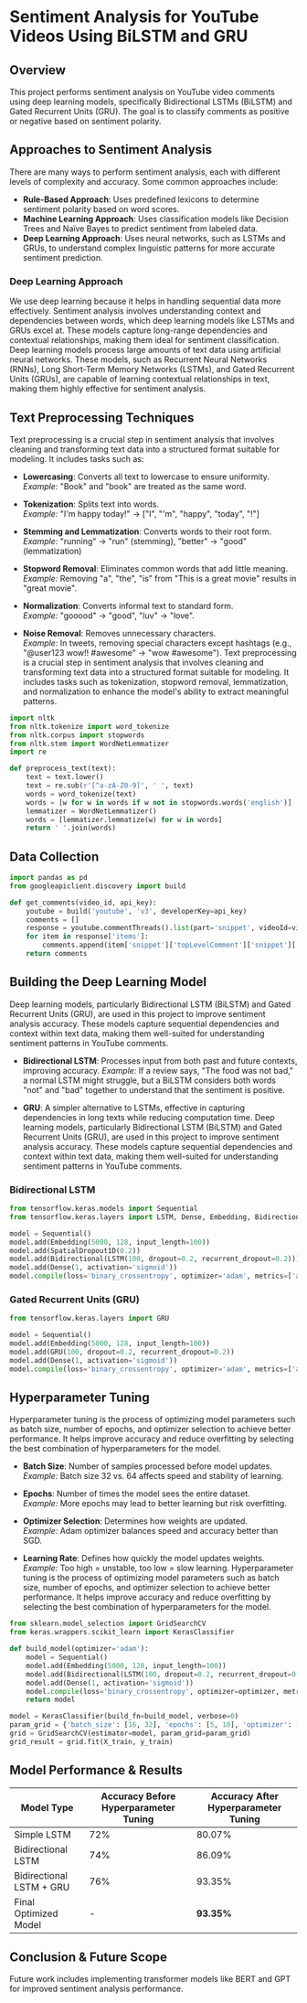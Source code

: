 # Sentiment Analysis for YouTube Videos Using BiLSTM and GRU

## Overview
This project performs sentiment analysis on YouTube video comments using deep learning models, specifically Bidirectional LSTMs (BiLSTM) and Gated Recurrent Units (GRU). The goal is to classify comments as positive or negative based on sentiment polarity.

## Approaches to Sentiment Analysis
There are many ways to perform sentiment analysis, each with different levels of complexity and accuracy. Some common approaches include:

- **Rule-Based Approach**: Uses predefined lexicons to determine sentiment polarity based on word scores.
- **Machine Learning Approach**: Uses classification models like Decision Trees and Naïve Bayes to predict sentiment from labeled data.
- **Deep Learning Approach**: Uses neural networks, such as LSTMs and GRUs, to understand complex linguistic patterns for more accurate sentiment prediction.

### Deep Learning Approach
We use deep learning because it helps in handling sequential data more effectively. Sentiment analysis involves understanding context and dependencies between words, which deep learning models like LSTMs and GRUs excel at. These models capture long-range dependencies and contextual relationships, making them ideal for sentiment classification.
Deep learning models process large amounts of text data using artificial neural networks. These models, such as Recurrent Neural Networks (RNNs), Long Short-Term Memory Networks (LSTMs), and Gated Recurrent Units (GRUs), are capable of learning contextual relationships in text, making them highly effective for sentiment analysis.


## Text Preprocessing Techniques
Text preprocessing is a crucial step in sentiment analysis that involves cleaning and transforming text data into a structured format suitable for modeling. It includes tasks such as:

- **Lowercasing**: Converts all text to lowercase to ensure uniformity.  
  *Example:* "Book" and "book" are treated as the same word.

- **Tokenization**: Splits text into words.  
  *Example:* "I'm happy today!" → ["I", "'m", "happy", "today", "!"]

- **Stemming and Lemmatization**: Converts words to their root form.  
  *Example:* "running" → "run" (stemming), "better" → "good" (lemmatization)

- **Stopword Removal**: Eliminates common words that add little meaning.  
  *Example:* Removing "a", "the", "is" from "This is a great movie" results in "great movie".

- **Normalization**: Converts informal text to standard form.  
  *Example:* "gooood" → "good", "luv" → "love".

- **Noise Removal**: Removes unnecessary characters.  
  *Example:* In tweets, removing special characters except hashtags (e.g., "@user123 wow!! #awesome" → "wow #awesome").
Text preprocessing is a crucial step in sentiment analysis that involves cleaning and transforming text data into a structured format suitable for modeling. It includes tasks such as tokenization, stopword removal, lemmatization, and normalization to enhance the model's ability to extract meaningful patterns.
```python
import nltk
from nltk.tokenize import word_tokenize
from nltk.corpus import stopwords
from nltk.stem import WordNetLemmatizer
import re

def preprocess_text(text):
    text = text.lower()
    text = re.sub(r'[^a-zA-Z0-9]', ' ', text)
    words = word_tokenize(text)
    words = [w for w in words if w not in stopwords.words('english')]
    lemmatizer = WordNetLemmatizer()
    words = [lemmatizer.lemmatize(w) for w in words]
    return ' '.join(words)
```

## Data Collection
```python
import pandas as pd
from googleapiclient.discovery import build

def get_comments(video_id, api_key):
    youtube = build('youtube', 'v3', developerKey=api_key)
    comments = []
    response = youtube.commentThreads().list(part='snippet', videoId=video_id, textFormat='plainText').execute()
    for item in response['items']:
        comments.append(item['snippet']['topLevelComment']['snippet']['textDisplay'])
    return comments
```

## Building the Deep Learning Model
Deep learning models, particularly Bidirectional LSTM (BiLSTM) and Gated Recurrent Units (GRU), are used in this project to improve sentiment analysis accuracy. These models capture sequential dependencies and context within text data, making them well-suited for understanding sentiment patterns in YouTube comments.

- **Bidirectional LSTM**: Processes input from both past and future contexts, improving accuracy.
  *Example:* If a review says, "The food was not bad," a normal LSTM might struggle, but a BiLSTM considers both words "not" and "bad" together to understand that the sentiment is positive.

- **GRU**: A simpler alternative to LSTMs, effective in capturing dependencies in long texts while reducing computation time.
Deep learning models, particularly Bidirectional LSTM (BiLSTM) and Gated Recurrent Units (GRU), are used in this project to improve sentiment analysis accuracy. These models capture sequential dependencies and context within text data, making them well-suited for understanding sentiment patterns in YouTube comments.
### Bidirectional LSTM
```python
from tensorflow.keras.models import Sequential
from tensorflow.keras.layers import LSTM, Dense, Embedding, Bidirectional, SpatialDropout1D

model = Sequential()
model.add(Embedding(5000, 128, input_length=100))
model.add(SpatialDropout1D(0.2))
model.add(Bidirectional(LSTM(100, dropout=0.2, recurrent_dropout=0.2)))
model.add(Dense(1, activation='sigmoid'))
model.compile(loss='binary_crossentropy', optimizer='adam', metrics=['accuracy'])
```

### Gated Recurrent Units (GRU)
```python
from tensorflow.keras.layers import GRU

model = Sequential()
model.add(Embedding(5000, 128, input_length=100))
model.add(GRU(100, dropout=0.2, recurrent_dropout=0.2))
model.add(Dense(1, activation='sigmoid'))
model.compile(loss='binary_crossentropy', optimizer='adam', metrics=['accuracy'])
```

## Hyperparameter Tuning
Hyperparameter tuning is the process of optimizing model parameters such as batch size, number of epochs, and optimizer selection to achieve better performance. It helps improve accuracy and reduce overfitting by selecting the best combination of hyperparameters for the model.

- **Batch Size**: Number of samples processed before model updates.  
  *Example:* Batch size 32 vs. 64 affects speed and stability of learning.

- **Epochs**: Number of times the model sees the entire dataset.  
  *Example:* More epochs may lead to better learning but risk overfitting.

- **Optimizer Selection**: Determines how weights are updated.  
  *Example:* Adam optimizer balances speed and accuracy better than SGD.

- **Learning Rate**: Defines how quickly the model updates weights.  
  *Example:* Too high = unstable, too low = slow learning.
Hyperparameter tuning is the process of optimizing model parameters such as batch size, number of epochs, and optimizer selection to achieve better performance. It helps improve accuracy and reduce overfitting by selecting the best combination of hyperparameters for the model.
```python
from sklearn.model_selection import GridSearchCV
from keras.wrappers.scikit_learn import KerasClassifier

def build_model(optimizer='adam'):
    model = Sequential()
    model.add(Embedding(5000, 128, input_length=100))
    model.add(Bidirectional(LSTM(100, dropout=0.2, recurrent_dropout=0.2)))
    model.add(Dense(1, activation='sigmoid'))
    model.compile(loss='binary_crossentropy', optimizer=optimizer, metrics=['accuracy'])
    return model

model = KerasClassifier(build_fn=build_model, verbose=0)
param_grid = {'batch_size': [16, 32], 'epochs': [5, 10], 'optimizer': ['adam', 'rmsprop']}
grid = GridSearchCV(estimator=model, param_grid=param_grid)
grid_result = grid.fit(X_train, y_train)
```

## Model Performance & Results
| Model Type | Accuracy Before Hyperparameter Tuning | Accuracy After Hyperparameter Tuning |
|------------|------------------------------------|----------------------------------|
| Simple LSTM | 72% | 80.07% |
| Bidirectional LSTM | 74% | 86.09% |
| Bidirectional LSTM + GRU | 76% | 93.35% |
| Final Optimized Model | - | **93.35%** |

## Conclusion & Future Scope
Future work includes implementing transformer models like BERT and GPT for improved sentiment analysis performance.

